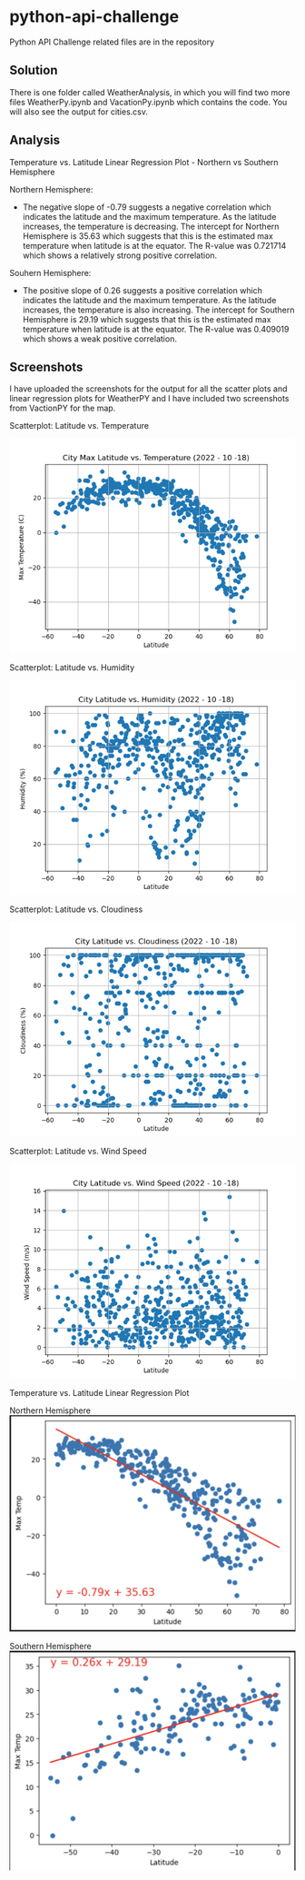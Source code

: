 # python-api-challenge
Python API Challenge related files are in the repository

## Solution
There is one folder called WeatherAnalysis, in which you will find two more files WeatherPy.ipynb and VacationPy.ipynb which contains the code. You will also see the output for cities.csv.

## Analysis
Temperature vs. Latitude Linear Regression Plot - Northern vs Southern Hemisphere

Northern Hemisphere: 
- The negative slope of -0.79 suggests a negative correlation which indicates the latitude and the maximum temperature. As the latitude increases, the temperature is decreasing. The intercept for Northern Hemisphere is 35.63 which suggests that this is the estimated max temperature when latitude is at the equator. The R-value was 0.721714 which shows a relatively strong positive correlation.  

Souhern Hemisphere: 
- The positive slope of 0.26 suggests a positive correlation which indicates the latitude and the maximum temperature. As the latitude increases, the temperature is also increasing. The intercept for Southern Hemisphere is 29.19 which suggests that this is the estimated max temperature when latitude is at the equator. The R-value was 0.409019 which shows a weak positive correlation.  


## Screenshots
I have uploaded the screenshots for the output for all the scatter plots and linear regression plots for WeatherPY and I have included two screenshots from VactionPY for the map. 

Scatterplot: Latitude vs. Temperature

![output](Fig1.png)

Scatterplot: Latitude vs. Humidity

![output](Fig2.png)

Scatterplot: Latitude vs. Cloudiness

![output](Fig3.png)

Scatterplot: Latitude vs. Wind Speed

![output](Fig4.png)

Temperature vs. Latitude Linear Regression Plot

Northern Hemisphere
![output](Fig5.png)

Southern Hemisphere
![output](Fig6.png)

